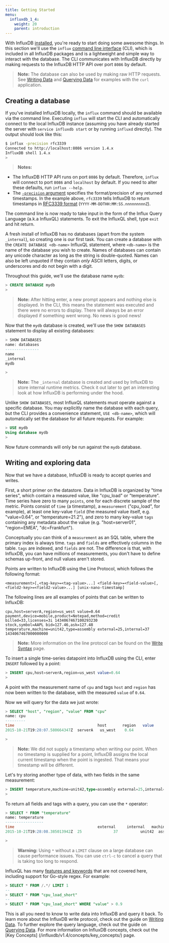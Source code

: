 ```yaml
---
title: Getting Started
menu:
  influxdb_1_4:
    weight: 20
    parent: introduction
---
```


With InfluxDB [installed](/influxdb/v1.4/introduction/installation), you're ready to start doing some awesome things.
In this section we'll use the `influx` [command line interface](/influxdb/v1.4/tools/shell/) (CLI), which is included in all
InfluxDB packages and is a lightweight and simple way to interact with the database.
The CLI communicates with InfluxDB directly by making requests to the InfluxDB HTTP API over port `8086` by default.

> **Note:** The database can also be used by making raw HTTP requests.
See [Writing Data](/influxdb/v1.4/guides/writing_data/) and [Querying Data](/influxdb/v1.4/guides/querying_data/)
for examples with the `curl` application.

## Creating a database

If you've installed InfluxDB locally, the `influx` command should be available via the command line.
Executing `influx` will start the CLI and automatically connect to the local InfluxDB instance
(assuming you have already started the server with `service influxdb start` or by running `influxd` directly).
The output should look like this:

```bash
$ influx -precision rfc3339
Connected to http://localhost:8086 version 1.4.x
InfluxDB shell 1.4.x
>
```

> **Notes:**
>
* The InfluxDB HTTP API runs on port `8086` by default.
Therefore, `influx` will connect to port `8086` and `localhost` by default.
If you need to alter these defaults, run `influx --help`.
* The [`-precision` argument](/influxdb/v1.4/tools/shell/#influx-arguments) specifies the format/precision of any returned timestamps.
In the example above, `rfc3339` tells InfluxDB to return timestamps in [RFC3339 format](https://www.ietf.org/rfc/rfc3339.txt) (`YYYY-MM-DDTHH:MM:SS.nnnnnnnnnZ`).

The command line is now ready to take input in the form of the Influx Query Language (a.k.a InfluxQL) statements.
To exit the InfluxQL shell, type `exit` and hit return.

A fresh install of InfluxDB has no databases (apart from the system `_internal`),
so creating one is our first task.
You can create a database with the `CREATE DATABASE <db-name>` InfluxQL statement,
where `<db-name>` is the name of the database you wish to create.
Names of databases can contain any unicode character as long as the string is double-quoted.
Names can also be left unquoted if they contain _only_ ASCII letters,
digits, or underscores and do not begin with a digit.

Throughout this guide, we'll use the database name `mydb`:

```sql
> CREATE DATABASE mydb
>
```

> **Note:** After hitting enter, a new prompt appears and nothing else is displayed.
In the CLI, this means the statement was executed and there were no errors to display.
There will always be an error displayed if something went wrong.
No news is good news!

Now that the `mydb` database is created, we'll use the `SHOW DATABASES` statement
to display all existing databases:

```sql
> SHOW DATABASES
name: databases
---------------
name
_internal
mydb

>
```

> **Note:** The `_internal` database is created and used by InfluxDB to store internal runtime metrics.
Check it out later to get an interesting look at how InfluxDB is performing under the hood.

Unlike `SHOW DATABASES`, most InfluxQL statements must operate against a specific database.
You may explicitly name the database with each query,
but the CLI provides a convenience statement, `USE <db-name>`,
which will automatically set the database for all future requests. For example:

```sql
> USE mydb
Using database mydb
>
```

Now future commands will only be run against the `mydb` database.

## Writing and exploring data

Now that we have a database, InfluxDB is ready to accept queries and writes.

First, a short primer on the datastore.
Data in InfluxDB is organized by "time series",
which contain a measured value, like "cpu_load" or "temperature".
Time series have zero to many `points`, one for each discrete sample of the metric.
Points consist of `time` (a timestamp), a `measurement` ("cpu_load", for example),
at least one key-value `field` (the measured value itself, e.g.
"value=0.64", or "temperature=21.2"), and zero to many key-value `tags` containing any metadata about the value (e.g.
"host=server01", "region=EMEA", "dc=Frankfurt").

Conceptually you can think of a `measurement` as an SQL table,
where the primary index is always time.
`tags` and `fields` are effectively columns in the table.
`tags` are indexed, and `fields` are not.
The difference is that, with InfluxDB, you can have millions of measurements,
you don't have to define schemas up-front, and null values aren't stored.

Points are written to InfluxDB using the Line Protocol, which follows the following format:

```
<measurement>[,<tag-key>=<tag-value>...] <field-key>=<field-value>[,<field2-key>=<field2-value>...] [unix-nano-timestamp]
```

The following lines are all examples of points that can be written to InfluxDB:

```
cpu,host=serverA,region=us_west value=0.64
payment,device=mobile,product=Notepad,method=credit billed=33,licenses=3i 1434067467100293230
stock,symbol=AAPL bid=127.46,ask=127.48
temperature,machine=unit42,type=assembly external=25,internal=37 1434067467000000000
```

> **Note:** More information on the line protocol can be found on the [Write Syntax](/influxdb/v1.4/write_protocols/write_syntax/) page.

To insert a single time-series datapoint into InfluxDB using the CLI, enter `INSERT` followed by a point:

```sql
> INSERT cpu,host=serverA,region=us_west value=0.64
>
```

A point with the measurement name of `cpu` and tags `host` and `region` has now been written to the database, with the measured `value` of `0.64`.

Now we will query for the data we just wrote:

```sql
> SELECT "host", "region", "value" FROM "cpu"
name: cpu
---------
time		    	                     host     	region   value
2015-10-21T19:28:07.580664347Z  serverA	  us_west	 0.64

>
```

> **Note:** We did not supply a timestamp when writing our point.
When no timestamp is supplied for a point, InfluxDB assigns the local current timestamp when the point is ingested.
That means your timestamp will be different.

Let's try storing another type of data, with two fields in the same measurement:

```sql
> INSERT temperature,machine=unit42,type=assembly external=25,internal=37
>
```

To return all fields and tags with a query, you can use the `*` operator:

```sql
> SELECT * FROM "temperature"
name: temperature
-----------------
time		                        	 external	  internal	 machine	type
2015-10-21T19:28:08.385013942Z  25	        	37     		unit42  assembly

>
```

> **Warning:** Using `*` without a `LIMIT` clause on a large database can cause performance issues.
You can use `ctrl-c` to cancel a query that is taking too long to respond.

InfluxQL has many [features and keywords](/influxdb/v1.4/query_language/spec/) that are not covered here,
including support for Go-style regex. For example:

```sql
> SELECT * FROM /.*/ LIMIT 1
--
> SELECT * FROM "cpu_load_short"
--
> SELECT * FROM "cpu_load_short" WHERE "value" > 0.9
```

This is all you need to know to write data into InfluxDB and query it back.
To learn more about the InfluxDB write protocol,
check out the guide on [Writing Data](/influxdb/v1.4/guides/writing_data/).
To further explore the query language,
check out the guide on [Querying Data](/influxdb/v1.4/guides/querying_data/).
For more information on InfluxDB concepts, check out the [Key Concepts]
(/influxdb/v1.4/concepts/key_concepts/) page.
